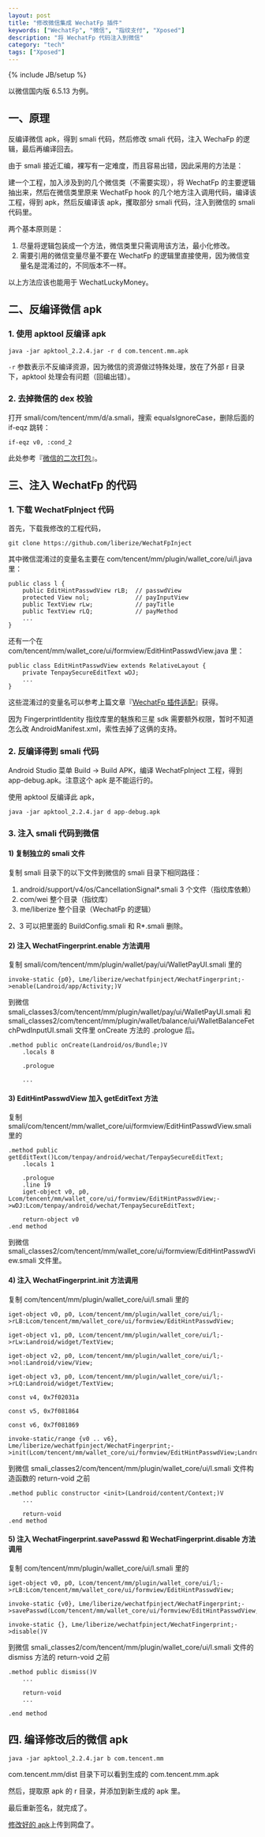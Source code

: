 ```yaml
---
layout: post
title: "修改微信集成 WechatFp 插件"
keywords: ["WechatFp", "微信", "指纹支付", "Xposed"]
description: "将 WechatFp 代码注入到微信"
category: "tech"
tags: ["Xposed"]
---
```

{% include JB/setup %}

以微信国内版 6.5.13 为例。

## 一、原理

反编译微信 apk，得到 smali 代码，然后修改 smali 代码，注入 WechaFp 的逻辑，最后再编译回去。

由于 smali 接近汇编，裸写有一定难度，而且容易出错，因此采用的方法是：

建一个工程，加入涉及到的几个微信类（不需要实现），将 WechatFp 的主要逻辑抽出来，然后在微信类里原来 WechatFp hook 的几个地方注入调用代码，编译该工程，得到 apk，然后反编译该 apk，攫取部分 smali 代码，注入到微信的 smali 代码里。

两个基本原则是：

1. 尽量将逻辑包装成一个方法，微信类里只需调用该方法，最小化修改。
2. 需要引用的微信变量尽量不要在 WechatFp 的逻辑里直接使用，因为微信变量名是混淆过的，不同版本不一样。

以上方法应该也能用于 WechatLuckyMoney。

## 二、反编译微信 apk

### 1. 使用 apktool 反编译 apk

    java -jar apktool_2.2.4.jar -r d com.tencent.mm.apk

`-r` 参数表示不反编译资源，因为微信的资源做过特殊处理，放在了外部 r 目录下，apktool 处理会有问题（回编出错）。

### 2. 去掉微信的 dex 校验

打开 smali/com/tencent/mm/d/a.smali，搜索 equalsIgnoreCase，删除后面的 if-eqz 跳转：

    if-eqz v0, :cond_2

此处参考『[微信的二次打包](http://www.jianshu.com/p/a0e6b3f15d78)』。

## 三、注入 WechatFp 的代码

### 1. 下载 WechatFpInject 代码

首先，下载我修改的工程代码，

    git clone https://github.com/liberize/WechatFpInject

其中微信混淆过的变量名主要在 com/tencent/mm/plugin/wallet_core/ui/l.java 里：

    public class l {
        public EditHintPasswdView rLB;  // passwdView
        protected View nol;             // payInputView
        public TextView rLw;            // payTitle
        public TextView rLQ;            // payMethod
        ...
    }

还有一个在 com/tencent/mm/wallet_core/ui/formview/EditHintPasswdView.java 里：

    public class EditHintPasswdView extends RelativeLayout {
        private TenpaySecureEditText wDJ;
        ...
    }

这些混淆过的变量名可以参考上篇文章『[WechatFp 插件适配](/tech/wechatfp-code-adaptation.html)』获得。

因为 FingerprintIdentity 指纹库里的魅族和三星 sdk 需要额外权限，暂时不知道怎么改 AndroidManifest.xml，索性去掉了这俩的支持。

### 2. 反编译得到 smali 代码

Android Studio 菜单 Build -> Build APK，编译 WechatFpInject 工程，得到 app-debug.apk。注意这个 apk 是不能运行的。

使用 apktool 反编译此 apk，

    java -jar apktool_2.2.4.jar d app-debug.apk

### 3. 注入 smali 代码到微信

#### 1) 复制独立的 smali 文件

复制 smali 目录下的以下文件到微信的 smali 目录下相同路径：

1. android/support/v4/os/CancellationSignal\*.smali 3 个文件（指纹库依赖）
2. com/wei 整个目录（指纹库）
3. me/liberize 整个目录（WechatFp 的逻辑）

2、3 可以把里面的 BuildConfig.smali 和 R\*.smali 删除。

#### 2) 注入 WechatFingerprint.enable 方法调用

复制 smali/com/tencent/mm/plugin/wallet/pay/ui/WalletPayUI.smali 里的

    invoke-static {p0}, Lme/liberize/wechatfpinject/WechatFingerprint;->enable(Landroid/app/Activity;)V

到微信 smali_classes3/com/tencent/mm/plugin/wallet/pay/ui/WalletPayUI.smali 和 smali_classes2/com/tencent/mm/plugin/wallet/balance/ui/WalletBalanceFetchPwdInputUI.smali 文件里 onCreate 方法的 .prologue 后。

    .method public onCreate(Landroid/os/Bundle;)V
        .locals 8

        .prologue

        ...

#### 3) EditHintPasswdView 加入 getEditText 方法

复制 smali/com/tencent/mm/wallet_core/ui/formview/EditHintPasswdView.smali 里的

    .method public getEditText()Lcom/tenpay/android/wechat/TenpaySecureEditText;
        .locals 1

        .prologue
        .line 19
        iget-object v0, p0, Lcom/tencent/mm/wallet_core/ui/formview/EditHintPasswdView;->wDJ:Lcom/tenpay/android/wechat/TenpaySecureEditText;

        return-object v0
    .end method

到微信 smali_classes2/com/tencent/mm/wallet_core/ui/formview/EditHintPasswdView.smali 文件里。

#### 4) 注入 WechatFingerprint.init 方法调用

复制 com/tencent/mm/plugin/wallet_core/ui/l.smali 里的

    iget-object v0, p0, Lcom/tencent/mm/plugin/wallet_core/ui/l;->rLB:Lcom/tencent/mm/wallet_core/ui/formview/EditHintPasswdView;

    iget-object v1, p0, Lcom/tencent/mm/plugin/wallet_core/ui/l;->rLw:Landroid/widget/TextView;

    iget-object v2, p0, Lcom/tencent/mm/plugin/wallet_core/ui/l;->nol:Landroid/view/View;

    iget-object v3, p0, Lcom/tencent/mm/plugin/wallet_core/ui/l;->rLQ:Landroid/widget/TextView;

    const v4, 0x7f02031a

    const v5, 0x7f081864

    const v6, 0x7f081869

    invoke-static/range {v0 .. v6}, Lme/liberize/wechatfpinject/WechatFingerprint;->init(Lcom/tencent/mm/wallet_core/ui/formview/EditHintPasswdView;Landroid/widget/TextView;Landroid/view/View;Landroid/widget/TextView;III)V

到微信 smali_classes2/com/tencent/mm/plugin/wallet_core/ui/l.smali 文件构造函数的 return-void 之前

    .method public constructor <init>(Landroid/content/Context;)V
        ...

        return-void
    .end method

#### 5) 注入 WechatFingerprint.savePasswd 和 WechatFingerprint.disable 方法调用

复制 com/tencent/mm/plugin/wallet_core/ui/l.smali 里的

    iget-object v0, p0, Lcom/tencent/mm/plugin/wallet_core/ui/l;->rLB:Lcom/tencent/mm/wallet_core/ui/formview/EditHintPasswdView;

    invoke-static {v0}, Lme/liberize/wechatfpinject/WechatFingerprint;->savePasswd(Lcom/tencent/mm/wallet_core/ui/formview/EditHintPasswdView;)V

    invoke-static {}, Lme/liberize/wechatfpinject/WechatFingerprint;->disable()V

到微信 smali_classes2/com/tencent/mm/plugin/wallet_core/ui/l.smali 文件的 dismiss 方法的 return-void 之前


    .method public dismiss()V
        ...

        return-void
        ...

    .end method

## 四. 编译修改后的微信 apk

    java -jar apktool_2.2.4.jar b com.tencent.mm

com.tencent.mm/dist 目录下可以看到生成的 com.tencent.mm.apk

然后，提取原 apk 的 r 目录，并添加到新生成的 apk 里。

最后重新签名，就完成了。

[修改好的 apk](https://pan.baidu.com/s/1dFguj6L)上传到网盘了。
